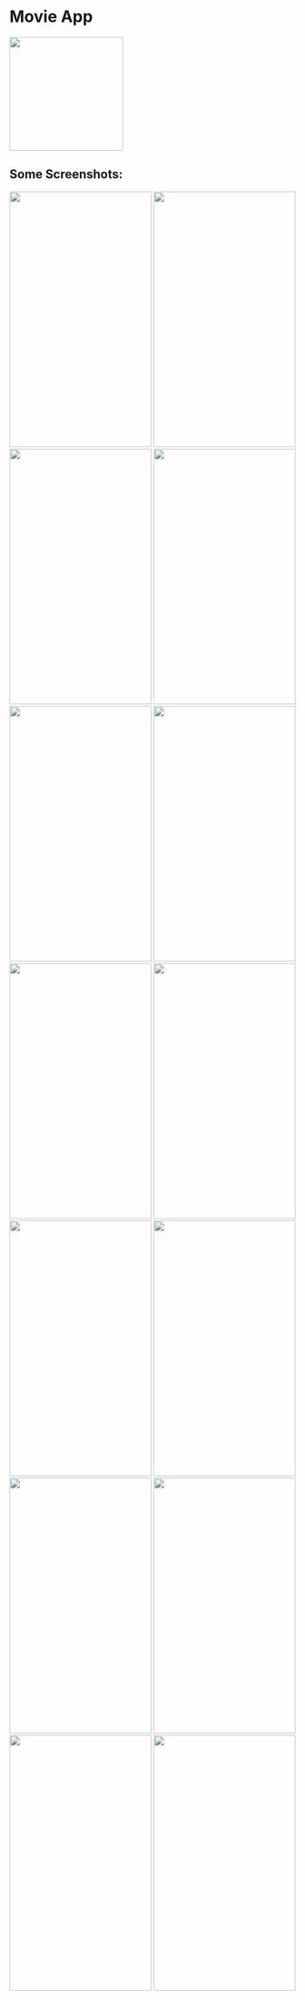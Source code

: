 # Movie App
<img src ="https://github.com/Fares3993/Movie-App/assets/84674642/9d28fe3c-4d76-4590-a4c6-515d1a6b18e2" height = 200 width = "200">

## Some Screenshots:

<div>
  <img src ="https://github.com/Fares3993/Movie-App/assets/84674642/5d42d141-9104-404e-8553-3d0cd7c43ce8" width = 250 height =450>
<img src ="https://github.com/Fares3993/Movie-App/assets/84674642/3a7983b0-fdd9-497e-9bcb-a9808cb28762"  width = 250 height =450>
</div>


<img src =""  width = 250 height =450>
<img src =""  width = 250 height =450>
<img src ="" width = 250 height =450>
<img src ="" width = 250 height =450>
<img src ="" width = 250 height =450>
<img src ="" width = 250 height =450>
<img src ="" width = 250 height =450>
<img src ="" width = 250 height =450>
<img src ="" width = 250 height =450>
<img src ="" width = 250 height =450>
<img src ="" width = 250 height =450>
<img src ="" width = 250 height =450>
